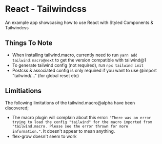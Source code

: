 # React - Tailwindcss

An example app showcasing how to use React with Styled Components & Tailwindcss

## Things To Note

- When installing tailwind.macro, currently need to run `yarn add tailwind.macro@next` to get the version compatible with tailwind@1
- To generate tailwind config (not required), run `npx tailwind init`
- Postcss & associated config is only required if you want to use @import "tailwind/..." (for global reset etc)

## Limitiations

The following limitations of the tailwind.macro@alpha have been discovered;

- The macro plugin will complain about this error: `"There was an error trying to load the config "tailwind" for the macro imported from "tailwind.macro. Please see the error thrown for more information."`. It doesn't appear to mean anything.
- flex-grow doesn't seem to work
